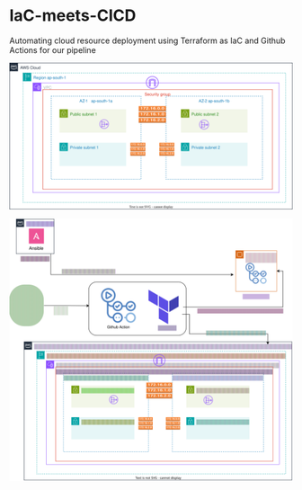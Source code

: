 # IaC-meets-CICD
Automating cloud resource deployment using Terraform as IaC and Github Actions for our pipeline 

![img](https://github.com/luffyxxsenpai/IaC-meets-CICD/blob/main/created-aws.svg)


![img](https://github.com/luffyxxsenpai/IaC-meets-CICD/blob/main/final.svg)